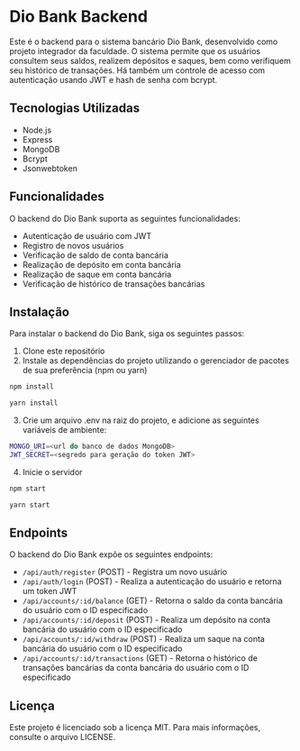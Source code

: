 # Dio Bank Backend
Este é o backend para o sistema bancário Dio Bank, desenvolvido como projeto integrador da faculdade. O sistema permite que os usuários consultem seus saldos, realizem depósitos e saques, bem como verifiquem seu histórico de transações. Há também um controle de acesso com autenticação usando JWT e hash de senha com bcrypt.

## Tecnologias Utilizadas
- Node.js
- Express
- MongoDB
- Bcrypt
- Jsonwebtoken

## Funcionalidades
O backend do Dio Bank suporta as seguintes funcionalidades:

- Autenticação de usuário com JWT
- Registro de novos usuários
- Verificação de saldo de conta bancária
- Realização de depósito em conta bancária
- Realização de saque em conta bancária
- Verificação de histórico de transações bancárias

## Instalação
Para instalar o backend do Dio Bank, siga os seguintes passos:

1. Clone este repositório
2. Instale as dependências do projeto utilizando o gerenciador de pacotes de sua preferência (npm ou yarn)
```bash
npm install
```
```bash
yarn install
```
3. Crie um arquivo .env na raiz do projeto, e adicione as seguintes variáveis de ambiente:
```bash
MONGO_URI=<url do banco de dados MongoDB>
JWT_SECRET=<segredo para geração do token JWT>
```
4. Inicie o servidor
```bash
npm start
```
```bash
yarn start
```

## Endpoints
O backend do Dio Bank expõe os seguintes endpoints:

- `/api/auth/register` (POST) - Registra um novo usuário
- `/api/auth/login` (POST) - Realiza a autenticação do usuário e retorna um token JWT
- `/api/accounts/:id/balance` (GET) - Retorna o saldo da conta bancária do usuário com o ID especificado
- `/api/accounts/:id/deposit` (POST) - Realiza um depósito na conta bancária do usuário com o ID especificado
- `/api/accounts/:id/withdraw` (POST) - Realiza um saque na conta bancária do usuário com o ID especificado
- `/api/accounts/:id/transactions` (GET) - Retorna o histórico de transações bancárias da conta bancária do usuário com o ID especificado

## Licença
Este projeto é licenciado sob a licença MIT. Para mais informações, consulte o arquivo LICENSE.
